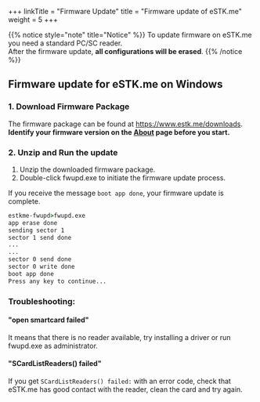 +++
linkTitle = "Firmware Update"
title = "Firmware update of eSTK.me"
weight = 5
+++

{{% notice style="note" title="Notice" %}}
To update firmware on eSTK.me you need a standard PC/SC reader.  
After the firmware update, **all configurations will be erased**.
{{% /notice %}}

## Firmware update for eSTK.me on Windows

### 1. Download Firmware Package

The firmware package can be found at <https://www.estk.me/downloads>.  
**Identify your firmware version on the [About](/stk/about) page before you start.**  

### 2. Unzip and Run the update

1. Unzip the downloaded firmware package.
2. Double-click fwupd.exe to initiate the firmware update process.

If you receive the message `boot app done`, your firmware update is complete.

```cmd
estkme-fwupd>fwupd.exe
app erase done
sending sector 1
sector 1 send done
...
...
sector 0 send done
sector 0 write done
boot app done
Press any key to continue...
```

### Troubleshooting:

#### "open smartcard failed"

It means that there is no reader available, try installing a driver or run fwupd.exe as administrator.

#### "SCardListReaders() failed"

If you get `SCardListReaders() failed:` with an error code, check that eSTK.me has good contact with the reader, clean the card and try again.

